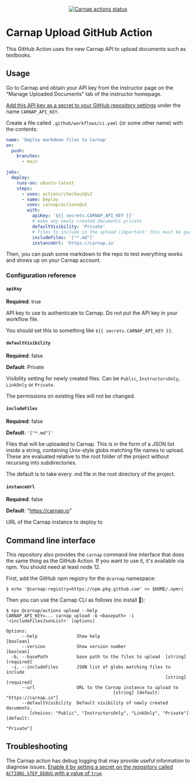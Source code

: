 <p align="center">
  <a href="https://github.com/Carnap/Actions/actions"><img alt="Carnap actions status" src="https://github.com/Carnap/Actions/workflows/build-test/badge.svg"></a>
</p>

# Carnap Upload GitHub Action

This GitHub Action uses the new Carnap API to upload documents such as
textbooks.

## Usage

Go to Carnap and obtain your API key from the instructor page on the "Manage
Uploaded Documents" tab of the instructor homepage.

[Add this API key as a secret to your GitHub repository settings](https://docs.github.com/en/actions/reference/encrypted-secrets#creating-encrypted-secrets-for-a-repository)
under the name `CARNAP_API_KEY`.

Create a file called `.github/workflows/ci.yaml` (or some other name) with
the contents:

```yaml
name: 'Deploy markdown files to Carnap'
on:
  push:
    branches:
      - main

jobs:
  deploy:
    runs-on: ubuntu-latest
    steps:
      - uses: actions/checkout@v2
      - name: Deploy
        uses: carnap/actions@v1
        with:
          apiKey: '${{ secrets.CARNAP_API_KEY }}'
          # make any newly created documents private
          defaultVisibility: 'Private'
          # files to include in the upload (important: this must be quoted)
          includeFiles: '["*.md"]'
          instanceUrl: 'https://carnap.io'

```

Then, you can push some markdown to the repo to test everything works and
shows up on your Carnap account.

### Configuration reference

#### `apiKey`

**Required**: true

API key to use to authenticate to Carnap. Do not put the API key in
your workflow file.

You should set this to something like `${{ secrets.CARNAP_API_KEY }}`.

#### `defaultVisibility`

**Required**: false

**Default**: Private

Visibility setting for newly created files. Can be `Public`,
`InstructorsOnly`, `LinkOnly` or `Private`.

The permissions on existing files will not be changed.

#### `includeFiles`

**Required**: false

**Default**: `'["*.md"]'`

Files that will be uploaded to Carnap. This is in the form of a JSON
list inside a string, containing Unix-style globs matching file names
to upload. These are evaluated relative to the root folder of the project
without recursing into subdirectories.


The default is to take every .md file in the root directory of the project.

#### `instanceUrl`

**Required**: false

**Default**: "https://carnap.io"

URL of the Carnap instance to deploy to

## Command line interface

This repository also provides the `carnap` command line interface that does
the same thing as the GitHub Action. If you want to use it, it's available
via npm. You should need at least node 12.

First, add the GitHub npm registry for the `@carnap` namespace:

```
$ echo '@carnap:registry=https://npm.pkg.github.com' >> $HOME/.npmrc
```

Then you can use the Carnap CLI as follows (no install 🙂):

```
$ npx @carnap/actions upload --help
CARNAP_API_KEY=... carnap upload -b <basepath> -i '<includeFilesJsonList>' [options]

Options:
      --help               Show help                                   [boolean]
      --version            Show version number                         [boolean]
  -b, --basePath           base path to the files to upload  [string] [required]
  -i, --includeFiles       JSON list of globs matching files to include
                                                             [string] [required]
      --url                URL to the Carnap instance to upload to
                                         [string] [default: "https://carnap.io"]
      --defaultVisibility  Default visibility of newly created documents.
         [choices: "Public", "InstructorsOnly", "LinkOnly", "Private"] [default:
                                                                      "Private"]
```

## Troubleshooting

The Carnap action has debug logging that may provide useful information to
diagnose issues.
[Enable it by setting a secret on the repository called `ACTIONS_STEP_DEBUG` with a value of `true`](https://docs.github.com/en/actions/managing-workflow-runs/enabling-debug-logging).
